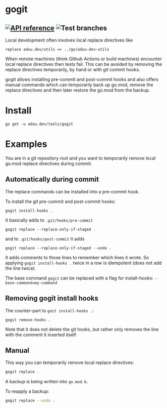 # gogit

[![API reference](https://img.shields.io/badge/godoc-reference-5272B4)](https://pkg.go.dev/aduu.dev/tools/gogit?tab=overview) ![Test branches](https://github.com/aduu-dev/tools-gogit/workflows/Test%20branches/badge.svg?branch=master)
---

Local development often involves local replace directives like

```
replace aduu.dev/utils => ../go/aduu-dev-utils
```

When remote machines (think Github Actions or build machines) encounter local replace directives then tests fail.
This can be avoided by removing the replace directives temporarily, by hand or with git commit hooks.

gogit allows installing pre-commit and post-commit hooks and also offers manual commands 
which can temporarily back up go.mod, remove the replace directives and then later restore the go.mod from the backup.

# Install

```
go get -u aduu.dev/tools/gogit
```

# Examples

You are in a git repository root and you want to temporarily remove local go.mod replace directives during commit.

## Automatically during commit

The replace commands can be installed into a pre-commit hook.

To install the git pre-commit and post-commit hooks:
```
gogit install-hooks .
```

It basically adds to `.git/hooks/pre-commit` 

```
gogit replace --replace-only-if-staged .
```

and to `.git/hooks/post-commit` it adds

```
gogit replace --replace-only-if-staged --undo .
```

It adds comments to those lines to remember which lines it wrote.
So applying `gogit install-hooks .` twice in a row is idempotent (does not add the line twice).

The base command `gogit` can be replaced with a flag for install-hooks: `--base-command=my-command`

## Removing gogit install hooks

The counter-part to `goit install-hooks .`:

```
gogit remove-hooks .
```

Note that it does not delete the git hooks, but rather only removes the line with the comment it inserted itself.

## Manual

This way you can temporarily remove local replace directives:

```bash
gogit replace .
```

A backup is being written into `go.mod.b`.

To reapply a backup:

```bash
gogit replace --undo .
```
